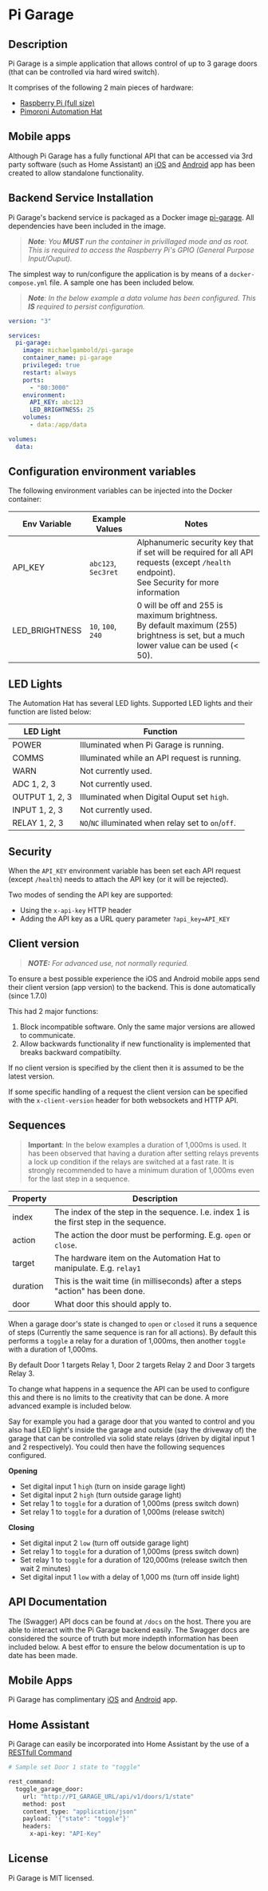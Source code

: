 # Pi Garage

## Description

Pi Garage is a simple application that allows control of up to 3 garage doors (that can be controlled via hard wired switch).

It comprises of the following 2 main pieces of hardware:

- [Raspberry Pi (full size)](https://www.raspberrypi.com/products/raspberry-pi-4-model-b/)
- [Pimoroni Automation Hat](https://shop.pimoroni.com/products/automation-hat?variant=30712316554)

## Mobile apps

Although Pi Garage has a fully functional API that can be accessed via 3rd party software (such as Home Assistant) an [iOS](https://apps.apple.com/gh/app/pi-garage/id1634928554) and [Android](https://play.google.com/store/apps/details?id=com.michaelgambold.pigarage) app has been created to allow standalone functionality.

## Backend Service Installation

Pi Garage's backend service is packaged as a Docker image [pi-garage](https://hub.docker.com/r/michaelgambold/pi-garage). All dependencies have been included in the image.

> _**Note**: You **MUST** run the container in privillaged mode and as root. This is required to access the Raspberry Pi's GPIO (General Purpose Input/Ouput)._

The simplest way to run/configure the application is by means of a `docker-compose.yml` file. A sample one has been included below.

> _**Note**: In the below example a data volume has been configured. This **IS** required to persist configuration._

```yml
version: "3"

services:
  pi-garage:
    image: michaelgambold/pi-garage
    container_name: pi-garage
    privileged: true
    restart: always
    ports:
      - "80:3000"
    environment:
      API_KEY: abc123
      LED_BRIGHTNESS: 25
    volumes:
      - data:/app/data

volumes:
  data:
```

## Configuration environment variables

The following environment variables can be injected into the Docker container:

| Env Variable   | Example Values      | Notes                                                                                                                                           |
| -------------- | ------------------- | ----------------------------------------------------------------------------------------------------------------------------------------------- |
| API_KEY        | `abc123`, `Sec3ret` | Alphanumeric security key that if set will be required for all API requests (except `/health` endpoint).<br />See Security for more information |
| LED_BRIGHTNESS | `10`, `100`, `240`  | 0 will be off and 255 is maximum brightness.<br />By default maximum (255) brightness is set, but a much lower value can be used (< 50).        |

## LED Lights

The Automation Hat has several LED lights. Supported LED lights and their function are listed below:

| LED Light      | Function                                            |
| -------------- | --------------------------------------------------- |
| POWER          | Illuminated when Pi Garage is running.              |
| COMMS          | Illuminated while an API request is running.        |
| WARN           | Not currently used.                                 |
| ADC 1, 2, 3    | Not currently used.                                 |
| OUTPUT 1, 2, 3 | Illuminated when Digital Ouput set `high`.          |
| INPUT 1, 2, 3  | Not currently used.                                 |
| RELAY 1, 2, 3  | `NO`/`NC` illuminated when relay set to `on`/`off`. |

## Security

When the `API_KEY` environment variable has been set each API request (except `/health`) needs to attach the API key (or it
will be rejected).

Two modes of sending the API key are supported:

- Using the `x-api-key` HTTP header
- Adding the API key as a URL query parameter `?api_key=API_KEY`

## Client version

> _**NOTE:** For advanced use, not normally requried._

To ensure a best possible experience the iOS and Android mobile apps send their client version (app version) to the backend. This is done automatically (since 1.7.0)

This had 2 major functions:

1. Block incompatible software. Only the same major versions are allowed to communicate.
1. Allow backwards functionality if new functionality is implemented
   that breaks backward compatibilty.

If no client version is specified by the client then it is assumed to be the latest version.

If some specific handling of a request the client version can be specified with the `x-client-version` header for both websockets and HTTP API.

## Sequences

> **Important**: In the below examples a duration of 1,000ms is used. It has been observed that having a duration after setting
> relays prevents a lock up condition if the relays are switched at a fast rate. It is strongly recommended to have a minimum
> duration of 1,000ms even for the last step in a sequence.

| Property | Description                                                                            |
| -------- | -------------------------------------------------------------------------------------- |
| index    | The index of the step in the sequence. I.e. index 1 is the first step in the sequence. |
| action   | The action the door must be performing. E.g. `open` or `close`.                        |
| target   | The hardware item on the Automation Hat to manipulate. E.g. `relay1`                   |
| duration | This is the wait time (in milliseconds) after a steps "action" has been done.          |
| door     | What door this should apply to.                                                        |

When a garage door's state is changed to `open` or `closed` it runs a sequence of steps (Currently the same sequence is
ran for all actions). By default this performs a `toggle` a relay for a duration of 1,000ms, then another `toggle` with
a duration of 1,000ms.

By default Door 1 targets Relay 1, Door 2 targets Relay 2 and Door 3 targets Relay 3.

To change what happens in a sequence the API can be used to configure this and there is no limits to the creativity that can be done. A more advanced example is included below.

Say for example you had a garage door that you wanted to control and you also had LED light's inside the garage and outside (say the driveway of) the garage that
can be controlled via solid state relays (driven by digital input 1 and 2 respectively). You could then have the following sequences configured.

**Opening**

- Set digital input 1 `high` (turn on inside garage light)
- Set digital input 2 `high` (turn outside garage light)
- Set relay 1 to `toggle` for a duration of 1,000ms (press switch down)
- Set relay 1 to `toggle` for a duration of 1,000ms (release switch)

**Closing**

- Set digital input 2 `low` (turn off outside garage light)
- Set relay 1 to `toggle` for a duration of 1,000ms (press switch down)
- Set relay 1 to `toggle` for a duration of 120,000ms (release switch then wait 2 minutes)
- Set digital input 1 `low` with a delay of 1,000 ms (turn off inside light)

## API Documentation

The (Swagger) API docs can be found at `/docs` on the host. There you are able to interact with the Pi Garage backend
easily. The Swagger docs are considered the source of truth but more indepth information has been included below.
A best effor to ensure the below documentation is up to date has been made.

## Mobile Apps

Pi Garage has complimentary [iOS](https://apps.apple.com/au/app/pi-garage/id1634928554) and
[Android](https://play.google.com/store/apps/details?id=com.michaelgambold.pigarage) app.

## Home Assistant

Pi Garage can easily be incorporated into Home Assistant by the use of a [RESTfull Command]()

```bash
# Sample set Door 1 state to "toggle"

rest_command:
  toggle_garage_door:
    url: "http://PI_GARAGE_URL/api/v1/doors/1/state"
    method: post
    content_type: "application/json"
    payload: '{"state": "toggle"}'
    headers:
      x-api-key: "API-Key"
```

<!-- ## Support

Nest is an MIT-licensed open source project. It can grow thanks to the sponsors and support by the amazing backers. If you'd like to join them, please [read more here](https://docs.nestjs.com/support). -->

<!-- ## Stay in touch

- Author - [Kamil Myśliwiec](https://kamilmysliwiec.com)
- Website - [https://nestjs.com](https://nestjs.com/)
- Twitter - [@nestframework](https://twitter.com/nestframework) -->

## License

Pi Garage is MIT licensed.
